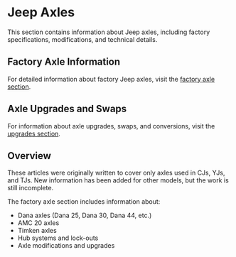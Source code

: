 # Jeep Axles

This section contains information about Jeep axles, including factory specifications, modifications, and technical details.

## Factory Axle Information

For detailed information about factory Jeep axles, visit the [factory axle section](factory/).

## Axle Upgrades and Swaps

For information about axle upgrades, swaps, and conversions, visit the [upgrades section](upgrades/).

## Overview

These articles were originally written to cover only axles used in CJs, YJs, and TJs. New information has been added for other models, but the work is still incomplete.

The factory axle section includes information about:

- Dana axles (Dana 25, Dana 30, Dana 44, etc.)
- AMC 20 axles
- Timken axles
- Hub systems and lock-outs
- Axle modifications and upgrades